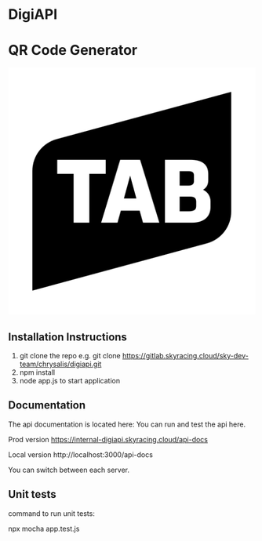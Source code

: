 # DigiAPI
# QR Code Generator

![Alt text](images/tab-logo-white.png)

## Installation Instructions

1. git clone the repo e.g. git clone https://gitlab.skyracing.cloud/sky-dev-team/chrysalis/digiapi.git
2. npm install
3. node app.js to start application

## Documentation

The api documentation is located here:
You can run and test the api here.

Prod version
https://internal-digiapi.skyracing.cloud/api-docs

Local version
http://localhost:3000/api-docs

You can switch between each server.

## Unit tests

command to run unit tests:

npx mocha app.test.js

